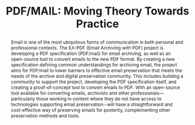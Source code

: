 ---
abstract: Email is one of the most ubiquitous forms of communication in both personal
  and professional contexts. The EA-PDF (Email Archiving with PDF) project is developing
  a PDF specification (PDF/mail) for email archiving, as well as an open-source tool
  to convert emails to the new PDF format. By creating a new specification defining
  common understandings for archiving email, the project aims for PDF/mail to lower
  barriers to effective email preservation that meets the needs of the archive and
  digital preservation community.  This includes building a community to support the
  project, developing the PDF specification itself, and creating a proof-of-concept
  tool to convert emails to PDF. With an open-source tool available for converting
  emails, archivists and other professionals—particularly those working in context
  where they do not have access to technologies supporting email preservation--will
  have a straightforward and cost-effective way of preserving emails for posterity,
  complementing other preservation methods and tools.
creators:
- Habing, Tom
- Wyatt, Peter
- Irwin, Eden
- Martinez, Ruby
- Johnson, Duff
- Prom, Christopher
date: null
document_url: https://www.ideals.illinois.edu/items/128327/bitstreams/429019/data.pdf
grand_parent: iPRES
institutions: []
keywords:
- email
- file format
- specification development
- software
- metadata
landing_page_url: https://hdl.handle.net/2142/121124
language: eng
layout: publication
license: CC-BY 4.0 International
notes_url: null
parent: iPRES 2023
publication_type: paper
size: null
slides_url: null
source_name: iPRES
title: 'PDF/MAIL: Moving Theory Towards Practice'
year: 2023
---